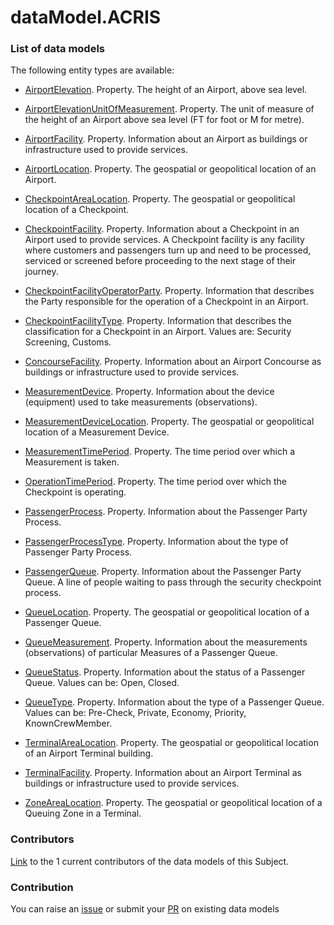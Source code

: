 # dataModel.ACRIS

### List of data models

The following entity types are available:
- [AirportElevation](https://github.com/smart-data-models/dataModel.ACRIS/blob/master/AirportElevation/README.md). Property. The height of an Airport, above sea level.

- [AirportElevationUnitOfMeasurement](https://github.com/smart-data-models/dataModel.ACRIS/blob/master/AirportElevationUnitOfMeasurement/README.md). Property. The unit of measure of the height of an Airport above sea level (FT for foot or M for metre).

- [AirportFacility](https://github.com/smart-data-models/dataModel.ACRIS/blob/master/AirportFacility/README.md). Property. Information about an Airport as buildings or infrastructure used to provide services.

- [AirportLocation](https://github.com/smart-data-models/dataModel.ACRIS/blob/master/AirportLocation/README.md). Property. The geospatial or geopolitical location of an Airport.

- [CheckpointAreaLocation](https://github.com/smart-data-models/dataModel.ACRIS/blob/master/CheckpointAreaLocation/README.md). Property. The geospatial or geopolitical location of a Checkpoint.

- [CheckpointFacility](https://github.com/smart-data-models/dataModel.ACRIS/blob/master/CheckpointFacility/README.md). Property. Information about a Checkpoint in an Airport used to provide services. A Checkpoint facility is any facility where customers and passengers turn up and need to be processed, serviced or screened before proceeding to the next stage of their journey. 

- [CheckpointFacilityOperatorParty](https://github.com/smart-data-models/dataModel.ACRIS/blob/master/CheckpointFacilityOperatorParty/README.md). Property. Information that describes the Party responsible for the operation of a Checkpoint in an Airport.

- [CheckpointFacilityType](https://github.com/smart-data-models/dataModel.ACRIS/blob/master/CheckpointFacilityType/README.md). Property. Information that describes the classification for a Checkpoint in an Airport. Values are: Security Screening, Customs.

- [ConcourseFacility](https://github.com/smart-data-models/dataModel.ACRIS/blob/master/ConcourseFacility/README.md). Property. Information about an Airport Concourse as buildings or infrastructure used to provide services.

- [MeasurementDevice](https://github.com/smart-data-models/dataModel.ACRIS/blob/master/MeasurementDevice/README.md). Property. Information about the device (equipment) used to take measurements (observations).

- [MeasurementDeviceLocation](https://github.com/smart-data-models/dataModel.ACRIS/blob/master/MeasurementDeviceLocation/README.md). Property. The geospatial or geopolitical location of a Measurement Device.

- [MeasurementTimePeriod](https://github.com/smart-data-models/dataModel.ACRIS/blob/master/MeasurementTimePeriod/README.md). Property. The time period over which a Measurement is taken.

- [OperationTimePeriod](https://github.com/smart-data-models/dataModel.ACRIS/blob/master/OperationTimePeriod/README.md). Property. The time period over which the Checkpoint is operating.

- [PassengerProcess](https://github.com/smart-data-models/dataModel.ACRIS/blob/master/PassengerProcess/README.md). Property. Information about the Passenger Party Process.

- [PassengerProcessType](https://github.com/smart-data-models/dataModel.ACRIS/blob/master/PassengerProcessType/README.md). Property. Information about the type of Passenger Party Process.

- [PassengerQueue](https://github.com/smart-data-models/dataModel.ACRIS/blob/master/PassengerQueue/README.md). Property. Information about the Passenger Party Queue. A line of people waiting to pass through the security checkpoint process.

- [QueueLocation](https://github.com/smart-data-models/dataModel.ACRIS/blob/master/QueueLocation/README.md). Property. The geospatial or geopolitical location of a Passenger Queue.

- [QueueMeasurement](https://github.com/smart-data-models/dataModel.ACRIS/blob/master/QueueMeasurement/README.md). Property. Information about the measurements (observations) of particular Measures of a Passenger Queue.

- [QueueStatus](https://github.com/smart-data-models/dataModel.ACRIS/blob/master/QueueStatus/README.md). Property. Information about the status of a Passenger Queue. Values can be: Open, Closed.

- [QueueType](https://github.com/smart-data-models/dataModel.ACRIS/blob/master/QueueType/README.md). Property. Information about the type of a Passenger Queue. Values can be: Pre-Check, Private, Economy, Priority, KnownCrewMember.

- [TerminalAreaLocation](https://github.com/smart-data-models/dataModel.ACRIS/blob/master/TerminalAreaLocation/README.md). Property. The geospatial or geopolitical location of an Airport Terminal building.

- [TerminalFacility](https://github.com/smart-data-models/dataModel.ACRIS/blob/master/TerminalFacility/README.md). Property. Information about an Airport Terminal as buildings or infrastructure used to provide services.

- [ZoneAreaLocation](https://github.com/smart-data-models/dataModel.ACRIS/blob/master/ZoneAreaLocation/README.md). Property. The geospatial or geopolitical location of a Queuing Zone in a Terminal.



### Contributors
[Link](https://github.com/smart-data-models/dataModel.ACRIS/blob/master/CONTRIBUTORS.yaml) to the 1 current contributors of the data models of this Subject.


### Contribution
You can raise an [issue](https://github.com/smart-data-models/dataModel.ACRIS/issues) or submit your [PR](https://github.com/smart-data-models/dataModel.ACRIS/pulls) on existing data models
